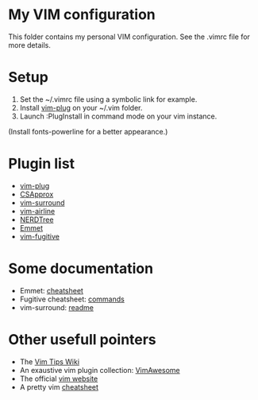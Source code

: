 # My VIM configuration
This folder contains my personal VIM configuration.
See the .vimrc file for more details.

# Setup
 1. Set the ~/.vimrc file using a symbolic link for example.
 2. Install [vim-plug](https://github.com/junegunn/vim-plug) on your ~/.vim folder.
 3. Launch :PlugInstall in command mode on your vim instance.

(Install fonts-powerline for a better appearance.)

# Plugin list
 - [vim-plug](https://github.com/junegunn/vim-plug)
 - [CSApprox](https://github.com/godlygeek/csapprox)
 - [vim-surround](https://github.com/tpope/vim-surround)
 - [vim-airline](https://github.com/vim-airline/vim-airline)
 - [NERDTree](https://github.com/preservim/nerdtree)
 - [Emmet](https://github.com/mattn/emmet-vim)
 - [vim-fugitive](https://github.com/tpope/vim-fugitive)

# Some documentation
 - Emmet:
 	[cheatsheet](https://docs.emmet.io/cheat-sheet/)
 - Fugitive cheatsheet:
 	[commands](https://github.com/yanick/cheatsheets/blob/master/vim/fugitive.mkd)
 - vim-surround:
 	[readme](https://github.com/tpope/vim-surround/blob/master/README.markdown)

# Other usefull pointers
 - The [Vim Tips Wiki](https://vim.fandom.com/wiki/Vim_Tips_Wiki)
 - An exaustive vim plugin collection: [VimAwesome](https://vimawesome.com/)
 - The official [vim website](https://www.vim.org/)
 - A pretty vim [cheatsheet](https://devhints.io/vim)
